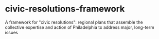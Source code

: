 # civic-resolutions-framework
A framework for "civic resolutions": regional plans that assemble the collective expertise and action of Philadelphia to address major, long-term issues
